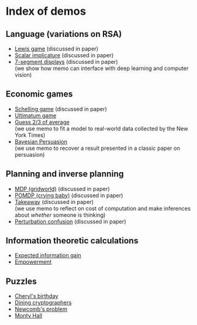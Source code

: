 # Index of demos

## Language (variations on RSA)

- [Lewis game](./demo-rsa.py) (discussed in paper)
- [Scalar implicature](./demo-scalar.py) (discussed in paper)
- [7-segment displays](./demo-7segment.ipynb) (discussed in paper)  
  (we show how memo can interface with deep learning and computer vision)

## Economic games

- [Schelling game](./demo-schelling.ipynb) (discussed in paper)  
- [Ultimatum game](./demo-ultimatum.ipynb)
- [Guess 2/3 of average](./demo-23.ipynb)  
  (we use memo to fit a model to real-world data collected by the New York Times)
- [Bayesian Persuasion](./demo-persuasion.ipynb)  
  (we use memo to recover a result presented in a classic paper on persuasion)

## Planning and inverse planning

- [MDP (gridworld)](./demo-mdp.ipynb) (discussed in paper)
- [POMDP (crying baby)](./demo-pomdp.ipynb) (discussed in paper)
- [Takeaway](./demo-takeaway.ipynb) (discussed in paper)  
  (we use memo to reflect on cost of computation and make inferences about _whether_ someone is thinking)
- [Perturbation confusion](./demo-pc.ipynb) (discussed in paper)

## Information theoretic calculations

- [Expected information gain](./demo-eig.ipynb)
- [Empowerment](./demo-empowerment.py)

## Puzzles

- [Cheryl's birthday](./demo-cheryl.ipynb)
- [Dining cryptographers](./demo-dining-cryptographers.ipynb)
- [Newcomb's problem](./demo-newcomb.ipynb)
- [Monty Hall](./demo-monty.ipynb)
